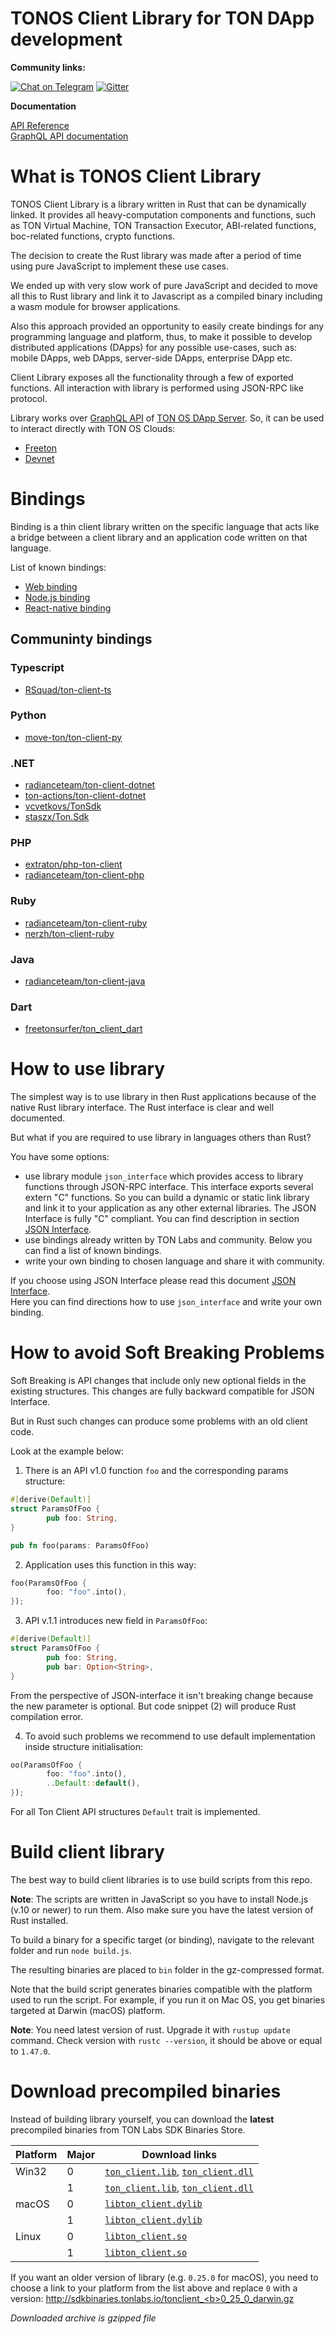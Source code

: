 # TONOS Client Library for TON DApp development

**Community links:**

[![Chat on Telegram](https://img.shields.io/badge/chat-on%20telegram-9cf.svg)](https://t.me/ton_sdk)  [![Gitter](https://badges.gitter.im/ton-sdk/community.svg)](https://gitter.im/ton-sdk/community?utm_source=badge&utm_medium=badge&utm_campaign=pr-badge)

**Documentation**  

[API Reference](https://github.com/tonlabs/TON-SDK/blob/master/docs/modules.md)  
[GraphQL API documentation](https://docs.ton.dev/86757ecb2/p/70a850-introduction)

# What is TONOS Client Library

TONOS Client Library is a library written in Rust that can be dynamically linked. It provides all 
heavy-computation components and functions, such as TON Virtual Machine, TON Transaction 
Executor, ABI-related functions, boc-related functions, crypto functions. 

The decision to create the Rust library was made after a period of time using pure 
JavaScript to implement these use cases. 

We ended up with very slow work of pure JavaScript and decided to move all this to Rust 
library and link it to Javascript as a compiled binary including a wasm module for browser 
applications. 

Also this approach provided an opportunity to easily create bindings for any programming 
language and platform, thus, to make it possible to develop distributed applications (DApps) 
for any possible use-cases, such as: mobile DApps, web DApps, server-side DApps, enterprise 
DApp etc.

Client Library exposes all the functionality through a few of exported functions. All 
interaction with library is performed using JSON-RPC like protocol.

Library works over [GraphQL API](https://docs.ton.dev/86757ecb2/p/70a850-introduction) of [TON OS DApp Server](https://github.com/tonlabs/TON-OS-DApp-Server). 
So, it can be used to interact directly with TON OS Clouds: 
- [Freeton](https://main.ton.dev/graphql)
- [Devnet](https://net.ton.dev/graphql)

# Bindings

Binding is a thin client library written on the specific language that acts like a bridge between 
a client library and an application code written on that language.

List of known bindings:
- [Web binding](https://github.com/tonlabs/ton-client-js)  
- [Node.js binding](https://github.com/tonlabs/ton-client-js)  
- [React-native binding](https://github.com/tonlabs/ton-client-js)  

## Communinty bindings
### Typescript 
- [RSquad/ton-client-ts](https://github.com/RSquad/ton-client-ts)
### Python
- [move-ton/ton-client-py](https://github.com/move-ton/ton-client-py)
### .NET
- [radianceteam/ton-client-dotnet](https://github.com/radianceteam/ton-client-dotnet)
- [ton-actions/ton-client-dotnet](https://github.com/ton-actions/ton-client-dotnet)
- [vcvetkovs/TonSdk](https://github.com/vcvetkovs/TonSdk)
- [staszx/Ton.Sdk](https://github.com/staszx/Ton.Sdk)

### PHP
- [extraton/php-ton-client](https://github.com/extraton/php-ton-client)
- [radianceteam/ton-client-php](https://github.com/radianceteam/ton-client-php)

### Ruby
- [radianceteam/ton-client-ruby](https://github.com/radianceteam/ton-client-ruby)
- [nerzh/ton-client-ruby](https://github.com/nerzh/ton-client-ruby)

### Java
- [radianceteam/ton-client-java](https://github.com/radianceteam/ton-client-java)

### Dart
- [freetonsurfer/ton_client_dart](https://github.com/freetonsurfer/ton_client_dart)

### 

# How to use library

The simplest way is to use library in then Rust applications because of the native Rust library 
interface. The Rust interface is clear and well documented.

But what if you are required to use library in languages others than Rust?

You have some options:
- use library module `json_interface` which provides access to library functions through 
  JSON-RPC interface. This interface exports several extern "C" functions. So you can build
  a dynamic or static link library and link it to your application as any other external 
  libraries. The JSON Interface is fully "C" compliant. You can find description 
  in section [JSON Interface](docs/json_interface.md).
- use bindings already written by TON Labs and community. Below you can find a list of known 
  bindings.
- write your own binding to chosen language and share it with community.

If you choose using JSON Interface please read this document [JSON Interface](docs/json_interface.md).   
Here you can find directions how to use `json_interface` and write your own binding.
 
# How to avoid Soft Breaking Problems

Soft Breaking is API changes that include only new optional fields in the existing structures. This changes are fully backward compatible for JSON Interface.

But in Rust such changes can produce some problems with an old client code.

Look at the example below:

1) There is an API v1.0 function `foo` and the corresponding params structure:

```rust
#[derive(Default)]
struct ParamsOfFoo {
		pub foo: String,
}

pub fn foo(params: ParamsOfFoo)
```

2) Application uses this function in this way:

```rust
foo(ParamsOfFoo {
		foo: "foo".into(),
});
```

3) API v.1.1 introduces new field in `ParamsOfFoo`:

```rust
#[derive(Default)]
struct ParamsOfFoo {
		pub foo: String,
		pub bar: Option<String>,
}
```

From the perspective of JSON-interface it isn't breaking change because the new parameter is optional. But code snippet (2) will produce Rust compilation error.

4) To avoid such problems we recommend to use default implementation inside structure initialisation:

```rust
oo(ParamsOfFoo {
		foo: "foo".into(),
		..Default::default(),
});
```

For all Ton Client API structures `Default` trait is implemented.




# Build client library

The best way to build client libraries is to use build scripts from this repo. 

**Note**: The scripts are written in JavaScript so you have to install Node.js (v.10 or newer) 
to run them. Also make sure you have the latest version of Rust installed.

To build a binary for a specific target (or binding), navigate to the relevant folder and 
run `node build.js`.

The resulting binaries are placed to `bin` folder in the gz-compressed format.

Note that the build script generates binaries compatible with the platform used to run the script. For example, if you run it on Mac OS, you get binaries targeted at Darwin (macOS) platform.

**Note**: You need latest version of rust. Upgrade it with `rustup update` command. Check version with `rustc --version`, it should be above or equal to `1.47.0`.

# Download precompiled binaries

Instead of building library yourself, you can download the __latest__ precompiled binaries from 
TON Labs SDK Binaries Store.

Platform | Major | Download links
-------- | ----- | --------------
Win32    | 0     | [`ton_client.lib`](http://sdkbinaries-ws.tonlabs.io/tonclient_0_win32_lib.gz), [`ton_client.dll`](http://sdkbinaries-ws.tonlabs.io/tonclient_0_win32_dll.gz)
&nbsp;   | 1     | [`ton_client.lib`](http://sdkbinaries-ws.tonlabs.io/tonclient_1_win32_lib.gz), [`ton_client.dll`](http://sdkbinaries-ws.tonlabs.io/tonclient_1_win32_dll.gz)
macOS    | 0     | [`libton_client.dylib`](http://sdkbinaries-ws.tonlabs.io/tonclient_0_darwin.gz)
&nbsp;   | 1     | [`libton_client.dylib`](http://sdkbinaries-ws.tonlabs.io/tonclient_1_darwin.gz)
Linux    | 0     | [`libton_client.so`](http://sdkbinaries-ws.tonlabs.io/tonclient_0_linux.gz)
&nbsp;   | 1     | [`libton_client.so`](http://sdkbinaries-ws.tonlabs.io/tonclient_1_linux.gz)

If you want an older version of library (e.g. `0.25.0` for macOS), you need to choose a link to your platform from the list above and replace `0` with a version:
[http://sdkbinaries.tonlabs.io/tonclient_<b>0_25_0</b>_darwin.gz](http://sdkbinaries.tonlabs.io/tonclient_0_25_0_darwin.gz)

_Downloaded archive is gzipped file_

